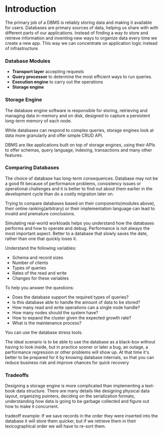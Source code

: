 # Introduction

The primary job of a DBMS is reliably storing data and making it available for users. Databases are primary sources of data, helping us share with with different parts of our applications. Instead of finding a way to store and retrieve information and inventing new ways to organize data every time we create a new app. This way we can concentrate on application logic instead of infrastructure.

### Database Modules

- <b>Transport layer</b> accepting requests
- <b>Query processor</b> to determine the most efficient ways to run queries.
- <b>Execution engine</b> to carry out the operations
- <b>Storage engine</b>

### Storage Engine

The database engine software is responsible for storing, retrieving and managing data in-memory and on disk, designed to capture a persistent long-term memory of each node.

While databases can respond to complex queries, storage engines look at data more granularly and offer simple CRUD API.

DBMS are like applications built on top of storage engines, using their APIs to offer schemas, query language, indexing, transactions and many other features.

### Comparing Databases

The choice of database has long-term consequences. Database may not be a good fit because of performance problems, consistency issues or operational challenges and it is better to find out about them earlier in the development cycle than do a costly migration later on.

Trying to compare databases based on their components(modules above), their online ranking(arbitrary) or their implementation language can lead to invalid and premature conclusions.

Simulating real-world workloads helps you understand how the databases performs and how to operate and debug. Performance is not always the most important aspect. Better to a database that slowly saves the date, rather than one that quickly loses it.

Understand the following variables:

- Schema and record sizes
- Number of clients
- Types of queries
- Rates of the read and write
- Changes for these variables

To help you answer the questions:

- Does the database support the required types of queries?
- Is this database able to handle the amount of data to be stored?
- How many read and write operations can a single node handle?
- How many nodes should the system have?
- How to expand the cluster given the expected growth rate?
- What is the maintenance process?

You can use the database stress tools.

The ideal scenario is to be able to use the database as a black-box without having to look inside, but in practice sooner or later a bug, an outage, a performance regression or other problems will show up. At that time it's better to be prepared for it by knowing database internals, so that you can reduce business risk and improve chances for quick recovery

### Tradeoffs

Designing a storage engine is more complicated than implementing a text-book data structure. There are many details like designing physical data layout, organizing pointers, deciding on the serialization formats, understanding how data is going to be garbage collected and figure out how to make it concurrent.

tradeoff example: If we save records in the order they were inserted into the database it will store them quicker, but if we retrieve them in their lexicographical order we will have to re-sort them.
